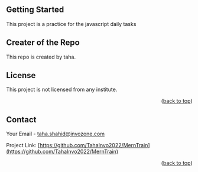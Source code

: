 
<!-- GETTING STARTED -->
## Getting Started

This project is a practice for the javascript daily tasks 

<!-- CONTRIBUTING -->
## Creater of the Repo

This repo is created by taha.

<!-- LICENSE -->
## License

This project is not licensed from any institute.

<p align="right">(<a href="#top">back to top</a>)</p>

<!-- CONTACT -->
## Contact

Your Email - taha.shahid@invozone.com

Project Link: [https://github.com/TahaInvo2022/MernTrain](https://github.com/TahaInvo2022/MernTrain)

<p align="right">(<a href="#top">back to top</a>)</p>


